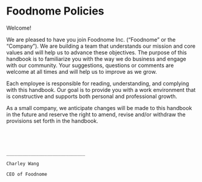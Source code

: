 # Foodnome Policies

Welcome!

We are pleased to have you join Foodnome Inc. (“Foodnome” or the “Company”).  We are building a team that understands our mission and core values and will help us to advance these objectives.  The purpose of this handbook is to familiarize you with the way we do business and engage with our community. Your suggestions, questions or comments are welcome at all times and will help us to improve as we grow.

Each employee is responsible for reading, understanding, and complying with this handbook.  Our goal is to provide you with a work environment that is constructive and supports both personal and professional growth.  

As a small company, we anticipate changes will be made to this handbook in the future and reserve the right to amend, revise and/or withdraw the provisions set forth in the handbook.   

```




_____________________________

Charley Wang

CEO of Foodnome
```
